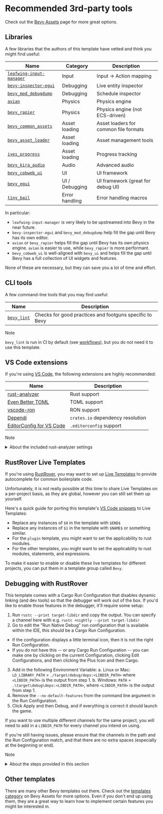 # Recommended 3rd-party tools

Check out the [Bevy Assets](https://bevyengine.org/assets/) page for more great options.

## Libraries

A few libraries that the authors of this template have vetted and think you might find useful:

| Name                                                                                   | Category       | Description                           |
| -------------------------------------------------------------------------------------- | -------------- | ------------------------------------- |
| [`leafwing-input-manager`](https://github.com/Leafwing-Studios/leafwing-input-manager) | Input          | Input -> Action mapping               |
| [`bevy-inspector-egui`](https://github.com/jakobhellermann/bevy-inspector-egui)        | Debugging      | Live entity inspector                 |
| [`bevy_mod_debugdump`](https://github.com/jakobhellermann/bevy_mod_debugdump)          | Debugging      | Schedule inspector                    |
| [`avian`](https://github.com/Jondolf/avian)                                            | Physics        | Physics engine                        |
| [`bevy_rapier`](https://github.com/dimforge/bevy_rapier)                               | Physics        | Physics engine (not ECS-driven)       |
| [`bevy_common_assets`](https://github.com/NiklasEi/bevy_common_assets)                 | Asset loading  | Asset loaders for common file formats |
| [`bevy_asset_loader`](https://github.com/NiklasEi/bevy_asset_loader)                   | Asset loading  | Asset management tools                |
| [`iyes_progress`](https://github.com/IyesGames/iyes_progress)                          | Asset loading  | Progress tracking                     |
| [`bevy_kira_audio`](https://github.com/NiklasEi/bevy_kira_audio)                       | Audio          | Advanced audio                        |
| [`bevy_cobweb_ui`](https://github.com/UkoeHB/bevy_cobweb_ui)                           | UI             | UI framework               |
| [`bevy_egui`](https://github.com/mvlabat/bevy_egui)                                    | UI / Debugging | UI framework (great for debug UI)     |
| [`tiny_bail`](https://github.com/benfrankel/tiny_bail)                                 | Error handling | Error handling macros                 |

In particular:

- `leafwing-input-manager` is very likely to be upstreamed into Bevy in the near future.
- `bevy-inspector-egui` and `bevy_mod_debugdump` help fill the gap until Bevy has its own editor.
- `avian` or `bevy_rapier` helps fill the gap until Bevy has its own physics engine. `avian` is easier to use, while `bevy_rapier` is more performant.
- `bevy_cobweb_ui` is well-aligned with `bevy_ui` and helps fill the gap until Bevy has a full collection of UI widgets and features.

None of these are necessary, but they can save you a lot of time and effort.

## CLI tools

A few command-line tools that you may find useful:

|Name|Description|
|-|-|
|[`bevy_lint`](https://thebevyflock.github.io/bevy_cli/bevy_lint/)|Checks for good practices and footguns specific to Bevy|

> [!NOTE]
>
> `bevy_lint` is run in CI by default (see [workflows](./workflows.md)), but you do not need it to use this template.

## VS Code extensions

If you're using [VS Code](https://code.visualstudio.com/), the following extensions are highly recommended:

| Name                                                                                                      | Description                       |
|-----------------------------------------------------------------------------------------------------------|-----------------------------------|
| [rust-analyzer](https://marketplace.visualstudio.com/items?itemName=rust-lang.rust-analyzer)              | Rust support                      |
| [Even Better TOML](https://marketplace.visualstudio.com/items?itemName=tamasfe.even-better-toml)          | TOML support                      |
| [vscode-ron](https://marketplace.visualstudio.com/items?itemName=a5huynh.vscode-ron)                      | RON support                       |
| [Dependi](https://marketplace.visualstudio.com/items?itemName=fill-labs.dependi)                          | `crates.io` dependency resolution |
| [EditorConfig for VS Code](https://marketplace.visualstudio.com/items?itemName=EditorConfig.EditorConfig) | `.editorconfig` support           |

> [!NOTE]
> <details>
> <summary>About the included rust-analyzer settings</summary>
>
> This template sets [`rust-analyzer.cargo.targetDir`](https://rust-analyzer.github.io/generated_config.html#rust-analyzer.cargo.targetDir)
> to `true` in [`.vscode/settings.json`](../.vscode/settings.json).
>
> This makes `rust-analyzer` use a different `target` directory than `cargo`,
> which means that you can run commands like `cargo run` even while `rust-analyzer` is still indexing.
> As a trade-off, this will use more disk space.
>
> If that is an issue for you, you can set it to `false` or remove the setting entirely.
> </details>

## RustRover Live Templates

If you're using [RustRover](https://www.jetbrains.com/rust/), you may want to set up [Live Templates](https://www.jetbrains.com/help/rust/using-live-templates.html) to provide autocomplete for common boilerplate code.

Unfortunately, it is not really possible at this time to share Live Templates on a per-project basis, as they are global, however you can still set them up yourself.

Here's a quick guide for porting this template's [VS Code snippets](../.vscode/bevy.code-snippets) to Live Templates:

- Replace any instances of `$0` in the template with `$END$`
- Replace any instances of `$1` in the template with `$NAME$` or something similar.
- For the `plugin` template, you might want to set the applicability to rust modules.
- For the other templates, you might want to set the applicability to rust modules, statements, and expressions.

To make it easier to enable or disable these live templates for different projects, you can put them in a template group called `Bevy`.

## Debugging with RustRover  

This template comes with a Cargo Run Configuration that disables dynamic linking (and dev tools) so that the debugger will work out of the box. If you'd like to enable those features in the debugger, it'll require some setup:

1. Run `rustc --print target-libdir` and copy the output. You can specify a channel here with e.g. `rustc +nightly --print target-libdir`
2. Go to edit the "Run Native Debug" run configuration that is available within the IDE, this should be a Cargo Run Configuration.
  - If the configuration displays a little terminal icon, then it is not the right Run Configuration.
  - If you do not have this -- or any Cargo Run Configuration -- you can make one by clicking on the current Configuration, clicking Edit Configurations, and then clicking the Plus Icon and then Cargo.
3. Add in the following Environment Variable:
  a. Linux or Mac: `LD_LIBRARY_PATH` = `./target/debug/deps:<LIBDIR_PATH>` where `<LIBDIR_PATH>` is the output from step 1.
  b. Windows: `PATH` = `.\target\debug\deps:<LIBDIR_PATH>`, where `<LIBDIR_PATH>` is the output from step 1.
3. Remove the `--no-default-features` from the command line argument in the Run Configuration.
4. Click Apply and then Debug, and if everything is correct it should launch the game.

If you want to use multiple different channels for the same project, you will need to add in a `LIBDIR_PATH` for every channel you intend on using.

If you're still having issues, please ensure that the channels in the path and the Run Configuration match, and that there are no extra spaces (especially at the beginning or end).

> [!NOTE]
> <details>
> <summary>About the steps provided in this section</summary>
>
> This is not the only way to debug a game in RustRover with Dynamic Linking enabled. If you are using the Shell Script Run Configurations, you can attach the debugger to the game afterwards.
> To do this, you will need to run the Shell Script Run Configuration you want to use, then use Run > Attach to Process and attach the process that is the name of your game, not the one named `bevy`.
>
> This does not work for the web scripts.
> </details>


## Other templates

There are many other Bevy templates out there.
Check out the [templates category](https://bevyengine.org/assets/#templates) on Bevy Assets for more options.
Even if you don't end up using them, they are a great way to learn how to implement certain features you might be interested in.
